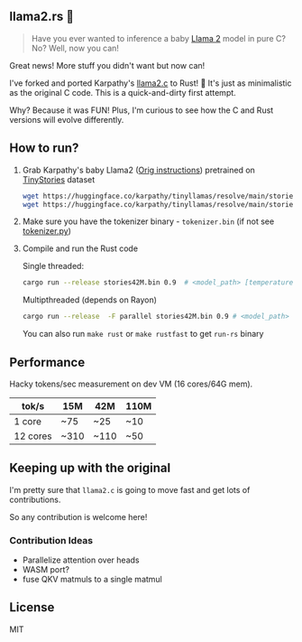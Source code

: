 
## llama2.rs 🦀

> Have you ever wanted to inference a baby [Llama 2](https://ai.meta.com/llama/) model in pure C? No? Well, now you can!

Great news! More stuff you didn't want but now can!

I've forked and ported Karpathy's [llama2.c](https://github.com/karpathy/llama2.c) to Rust! 🦀 It's just as minimalistic as the original C code.
This is a quick-and-dirty first attempt.

Why? Because it was FUN! Plus, I'm curious to see how the C and Rust versions will evolve differently.

## How to run?
1. Grab Karpathy's baby Llama2 ([Orig instructions](https://github.com/karpathy/llama2.c#feel-the-magic)) pretrained on [TinyStories](https://huggingface.co/datasets/roneneldan/TinyStories) dataset 

    ```bash
    wget https://huggingface.co/karpathy/tinyllamas/resolve/main/stories15M.bin
    wget https://huggingface.co/karpathy/tinyllamas/resolve/main/stories42M.bin
    ```
2. Make sure you have the tokenizer binary - `tokenizer.bin` (if not see [tokenizer.py](tokenizer.py))
3. Compile and run the Rust code

    Single threaded:

    ```bash
    cargo run --release stories42M.bin 0.9  # <model_path> [temperature]
    ```

    Multipthreaded (depends on Rayon)
    ```bash
    cargo run --release  -F parallel stories42M.bin 0.9 # <model_path> [temperature]
    ```

    You can also run `make rust` or `make rustfast` to get `run-rs` binary 
## Performance

Hacky tokens/sec measurement on dev VM (16 cores/64G mem).

|    tok/s   | 15M | 42M | 110M
|-------|-----|-----|-----|
| 1 core|  ~75|   ~25   | ~10
| 12 cores |  ~310   |  ~110   | ~50



## Keeping up with the original
I'm pretty sure that `llama2.c` is going to move fast and get lots of contributions. 

So any contribution is welcome here!

### Contribution Ideas
- Parallelize attention over heads
- WASM port?
- fuse QKV matmuls to a single matmul


## License
MIT
